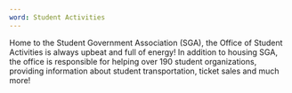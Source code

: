 ```yaml
---
word: Student Activities
---
```


Home to the Student Government Association (SGA), the Office of Student Activities is always upbeat and full of energy! In addition to housing SGA, the office is responsible for helping over 190 student organizations, providing information about student transportation, ticket sales and much more!
